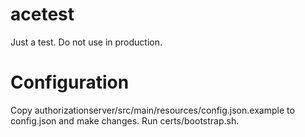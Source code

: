 # acetest
Just a test. Do not use in production.

# Configuration
Copy authorizationserver/src/main/resources/config.json.example to config.json and make changes.
Run certs/bootstrap.sh.
